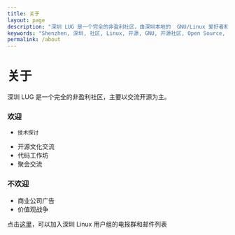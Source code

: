 ```yaml
---
title: 关于
layout: page
description: "深圳 LUG 是一个完全的非盈利社区，由深圳本地的  GNU/Linux 爱好者和开源爱好者组成，主要包括线上交流、不定期聚会和沙龙。 "
keywords: "Shenzhen, 深圳, 社区, Linux, 开源, GNU, 开源社区, Open Source, Android, 微信群, 电报群, QQ群, 邮件列表, 微信, 电报, QQ"
permalink: /about
---
```


# 关于

深圳 LUG 是一个完全的非盈利社区，主要以交流开源为主。

### 欢迎

*     技术探讨
*    开源文化交流
*    代码工作坊
*    聚会交流

### 不欢迎

*    商业公司广告
*    价值观战争

点击[这里](https://shenzhenlug.org/join)，可以加入深圳 Linux 用户组的电报群和邮件列表
